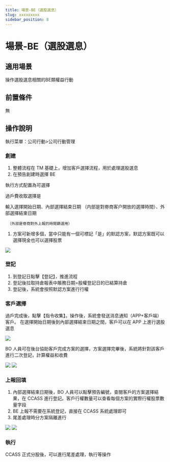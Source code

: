 ```yaml
---
title: 場景-BE（選股選息）
slug: xxxxxxxxx
sidebar_position: 8
---
```



# 場景-BE（選股選息）

## 適用場景

操作選股選息相關的BE類權益行動

## 前置條件

無

## 操作說明 

執行菜單：公司行動&gt;公司行動管理

### **創建**

1. 整體流程在 TM 基礎上，增加客戶選擇流程，用於處理選股選息 
2. 在預告創建時選擇 BE 

執行方式配置為可選擇 

過戶費收取選擇是 

輸入選擇開始日期、內部選擇結束日期 （内部是對劵商客户開放的選擇時間）、外部選擇結束日期 

     （外部是劵商對外上報的時間篩選用）

1. 方案可新增多個，當中只能有一個可標記「是」的默認方案，默認方案既可以選擇現金也可以選擇股票

<img src="/assets/BUJCbxByfo7cMPxjKHccLeFsnrc.png"/>

### **登記**

1. 到登記日點擊【登記】，推進流程 
2. 登記後拉取持倉報表中賬務日期=股權登記日的已結算持倉 
3. 登記後，系統會按照默認方案進行行權 

### **客戶選擇** 

過戶完成後，點擊【指令收集】。操作後，系統會發送消息通知（APP+客戶端）客戶。 在選擇開始日期後到內部選擇結束日期之間，客戶可以在 APP 上進行選股選息

<img src="/assets/NqwobZYwso02hsxrUlpcA3hentd.png"/>

BO 人員可在後台協助客戶完成方案的選擇，方案選擇完畢後，系統將針對該客戶進行二次登記，計算權益和收費

<img src="/assets/XVkAbjmkmoOLnKxeX2ecp3XonIc.png"/>

<img src="/assets/Mkn6baA95o2Cn9xtZ83cgajEnhe.png"/>

### **上報回填**

1. 內部選擇結束日期後，BO 人員可以點擊預告編號，查閱客戶的方案選擇結果，在 CCASS 進行登記。客戶行權數量可以查看每個方案的實際行權股票數量字段 
2. BE 上報不需要在系統登記，直接在 CCASS 系統處理即可 
3. 尾差處理時分方案隔離進行

<img src="/assets/KSdHbkGqSoS3U7xOrCqcyyoInce.png"/>

<img src="/assets/CWlsbUH6FoMQ7lxKuQ8c4zVinVh.png"/>

### **執行**

CCASS 正式分股後，可以進行尾差處理，執行等操作

